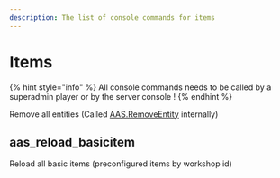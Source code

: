```yaml
---
description: The list of console commands for items
---
```


# Items

{% hint style="info" %}
All console commands needs to be called by a superadmin player or by the server console !
{% endhint %}

Remove all entities (Called [AAS.RemoveEntity](../server-functions/entities-saving.md) internally)

## aas_reload_basicitem

Reload all basic items (preconfigured items by workshop id)